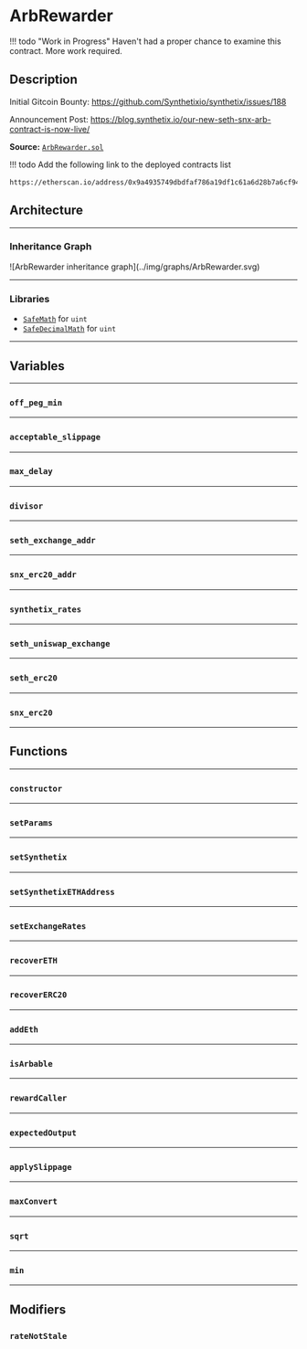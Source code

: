 # ArbRewarder

!!! todo "Work in Progress"
    Haven't had a proper chance to examine this contract. More work required. 

## Description

Initial Gitcoin Bounty: https://github.com/Synthetixio/synthetix/issues/188

Announcement Post: https://blog.synthetix.io/our-new-seth-snx-arb-contract-is-now-live/

**Source:** [`ArbRewarder.sol`](https://github.com/Synthetixio/synthetix/blob/arb-rewarder/contracts/ArbRewarder.sol)

!!! todo
    Add the following link to the deployed contracts list

    https://etherscan.io/address/0x9a4935749dbdfaf786a19df1c61a6d28b7a6cf94#code

<section-sep />

## Architecture

---

### Inheritance Graph

<centered-image>
    ![ArbRewarder inheritance graph](../img/graphs/ArbRewarder.svg)
</centered-image>

---

### Libraries

* [`SafeMath`](SafeMath.md) for `uint`
* [`SafeDecimalMath`](SafeDecimalMath.md) for `uint`

---

<section-sep />

## Variables

---

### `off_peg_min`

---

### `acceptable_slippage`

---

### `max_delay`

---

### `divisor`

---

### `seth_exchange_addr`

---

### `snx_erc20_addr`

---

### `synthetix_rates`

---

### `seth_uniswap_exchange`

---

### `seth_erc20`

---

### `snx_erc20`

---

<section-sep />

## Functions

---

### `constructor`

---

### `setParams`

---

### `setSynthetix`

---

### `setSynthetixETHAddress`

---

### `setExchangeRates`

---

### `recoverETH`

---

### `recoverERC20`

---

### `addEth`

---

### `isArbable`

---

### `rewardCaller`

---

### `expectedOutput`

---

### `applySlippage`

---

### `maxConvert`

---

### `sqrt`

---

### `min`

---


<section-sep />

## Modifiers

### `rateNotStale`

<section-sep />
